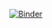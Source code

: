[![Binder](https://mybinder.org/badge_logo.svg)](https://mybinder.org/v2/gh/paul-plaza/machine-learning-exercises.git/HEAD)
